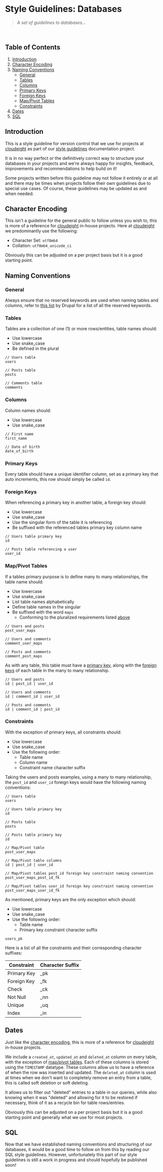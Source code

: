 # Style Guidelines: Databases
> *A set of guidelines to databases...*
<br />


## Table of Contents
1. [Introduction](#introduction)
2. [Character Encoding](#character-encoding)
3. [Naming Conventions](#naming-conventions)
    - [General](#general)
    - [Tables](#tables)
    - [Columns](#columns)
    - [Primary Keys](#primary-keys)
    - [Foreign Keys](#foreign-keys)
    - [Map/Pivot Tables](#mappivot-tables)
    - [Constraints](#constraints)
4. [Dates](#dates)
5. [SQL](#sql)


## Introduction
This is a style guideline for version control that we use for projects at [cloudeight](https://github.com/cloudeight/) as part of our [style guidelines](https://github.com/cloudeight/style-guidelines) documentation project.

It is in no way perfect or the definitively correct way to structure your databases in your projects and we're always happy for insights, feedback, improvements and recommendations to help build on it!

Some projects written before this guideline may not follow it entirely or at all and there may be times when projects follow their own guidelines due to special use cases. Of course, these guidelines may be updated as and when needed.


## Character Encoding
This isn't a guideline for the general public to follow unless you wish to, this is more of a reference for [cloudeight](https://github.com/cloudeight) in-house projects. Here at [cloudeight](https://github.com/cloudeight) we predominantly use the following:

- Character Set: `utf8mb4`
- Collation: `utf8mb4_unicode_ci`

Obviously this can be adjusted on a per project basis but it is a good starting point.


## Naming Conventions
### General
Always ensure that no reserved keywords are used when naming tables and columns, refer to [this list](https://www.drupal.org/docs/develop/coding-standards/list-of-sql-reserved-words) by Drupal for a list of all the reserved keywords.

### Tables
Tables are a collection of one (1) or more rows/entities, table names should:

- Use lowercase
- Use snake_case
- Be defined in the plural

```
// Users table
users

// Posts table
posts

// Comments table
comments
```


### Columns
Column names should:

- Use lowercase
- Use snake_case

```
// First name
first_name

// Date of birth
date_of_birth
```

### Primary Keys
Every table should have a unique identifier column, set as a primary key that auto increments, this row should simply be called `id`.

### Foreign Keys
When referencing a primary key in another table, a foreign key should:

- Use lowercase
- Use snake_case
- Use the singular form of the table it is referencing
- Be suffixed with the referenced tables primary key column name

```
// Users table primary key
id

// Posts table referencing a user
user_id
```

### Map/Pivot Tables
If a tables primary purpose is to define many to many relationships, the table name should:

- Use lowercase
- Use snake_case
- List table names alphabetically
- Define table names in the singular
- Be suffixed with the word `maps`
    - Conforming to the pluralized requirements listed [above](#tables)

```
// Users and posts
post_user_maps

// Users and comments
comment_user_maps

// Posts and comments
comment_post_maps
```

As with any table, this table must have a [primary key](#primary-keys), along with the [foreign keys](#foreign-keys) of each table in the many to many relationship.

```
// Users and posts
id | post_id | user_id

// Users and comments
id | comment_id | user_id

// Posts and comments
id | comment_id | post_id
```

### Constraints
With the exception of primary keys, all constraints should:

- Use lowercase
- Use snake_case
- Use the following order:
    - Table name
    - Column name
    - Constraint name character suffix

Taking the users and posts examples, using a many to many relationship, the `post_id` and `user_id` foreign keys would have the following naming conventions:

```
// Users table
users

// Users table primary key
id

// Posts table
posts

// Posts table primary key
id

// Map/Pivot table
post_user_maps

// Map/Pivot table columns
id | post_id | user_id

// Map/Pivot tables post_id foreign key constraint naming convention
post_user_maps_post_id_fk

// Map/Pivot tables user_id foreign key constraint naming convention
post_user_maps_user_id_fk
```
As mentioned, primary keys are the only exception which should:

- Use lowercase
- Use snake_case
- Use the following order:
    - Table name
    - Primary key constraint character suffix

```
users_pk
```

Here is a list of all the constraints and their corresponding character suffixes:

| Constraint  | Character Suffix |
|-------------|------------------|
| Primary Key | _pk              |
| Foreign Key | _fk              |
| Check       | _ck              |
| Not Null    | _nn              |
| Unique      | _uq              |
| Index       | _in              |


## Dates
Just like the [character encoding](#character-encoding), this is more of a reference for [cloudeight](https://github.com/cloudeight) in-house projects.

We include a `created_at`, `updated_at` and `deleted_at` column on every table, with the exception of [map/pivot tables](#mappivot-tables). Each of these columns is stored using the `TIMESTAMP` datatype. These columns  allow us to have a reference of when the row was inserted and updated. The `deleted_at` column is used at times when we don't want to completely remove an entry from a table, this is called soft deletion or soft deleting.

It allows us to filter out "deleted" entries to a table in our queries, while also knowing when it was "deleted" and allowing for it to be restored if necessary, think of it as a recycle bin for table rows/entries.

Obviously this can be adjusted on a per project basis but it is a good starting point and generally what we use for most projects.


## SQL
Now that we have established naming conventions and structuring of our databases, it would be a good time to follow on from this by reading our SQL style guidelines. However, unfortunately this part of our style guidelines is still a work in progress and should hopefully be published soon!
